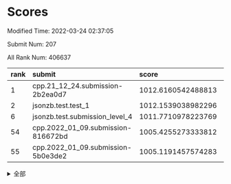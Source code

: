 # Scores

Modified Time: 2022-03-24 02:37:05

Submit Num: 207

All Rank Num: 406637

| rank |               submit               |       score        |       sigma        | pk_num |
| :--- | :--------------------------------- | :----------------- | :----------------- | :----- |
| 1    | cpp.21_12_24.submission-2b2ea0d7   | 1012.6160542488813 | 0.8076859523078055 | 7858   |
| 2    | jsonzb.test.test_1                 | 1012.1539038982296 | 0.8068803618843086 | 7858   |
| 6    | jsonzb.test.submission_level_4     | 1011.7710978223769 | 0.7954334887053074 | 7856   |
| 54   | cpp.2022_01_09.submission-816672bd | 1005.4255273333812 | 0.7385526201599625 | 7859   |
| 55   | cpp.2022_01_09.submission-5b0e3de2 | 1005.1191457574283 | 0.7153995821859681 | 7859   |


<details>
<summary>全部</summary>

| rank |                 submit                 |       score        |       sigma        | pk_num |
| :--- | :------------------------------------- | :----------------- | :----------------- | :----- |
| 1    | cpp.21_12_24.submission-2b2ea0d7       | 1012.6160542488813 | 0.8076859523078055 | 7858   |
| 2    | jsonzb.test.test_1                     | 1012.1539038982296 | 0.8068803618843086 | 7858   |
| 3    | gobigger.level_3.submission_level_3_15 | 1012.133289111367  | 0.7769671260580223 | 7863   |
| 4    | gobigger.level_3.submission_level_3_25 | 1011.9586606364045 | 0.8016037178406086 | 7860   |
| 5    | gobigger.level_3.submission_level_3_21 | 1011.8364298033431 | 0.7675651759145082 | 7855   |
| 6    | jsonzb.test.submission_level_4         | 1011.7710978223769 | 0.7954334887053074 | 7856   |
| 7    | gobigger.level_3.submission_level_3_33 | 1011.5640812890988 | 0.7809406535274528 | 7856   |
| 8    | gobigger.level_3.submission_level_3_38 | 1011.510010555978  | 0.7861537716895471 | 7857   |
| 9    | gobigger.level_3.submission_level_3_28 | 1011.2557194233427 | 0.7558220234979587 | 7858   |
| 10   | gobigger.level_3.submission_level_3_2  | 1011.1215652480516 | 0.7566091759935484 | 7859   |
| 11   | gobigger.level_3.submission_level_3_1  | 1011.0011549205376 | 0.7692875146233238 | 7860   |
| 12   | gobigger.level_3.submission_level_3_22 | 1010.994870835     | 0.7557059161439983 | 7863   |
| 13   | gobigger.level_3.submission_level_3_47 | 1010.9212760600576 | 0.7733297486970228 | 7860   |
| 14   | gobigger.level_3.submission_level_3_0  | 1010.7152035963251 | 0.7856024931111296 | 7861   |
| 15   | gobigger.level_3.submission_level_3_49 | 1010.6802873661043 | 0.7437196817350256 | 7858   |
| 16   | gobigger.level_3.submission_level_3_26 | 1010.484489789795  | 0.7555282126617774 | 7861   |
| 17   | gobigger.level_3.submission_level_3_12 | 1010.3602657922507 | 0.7675515844863882 | 7861   |
| 18   | gobigger.level_3.submission_level_3_35 | 1010.3133168138673 | 0.7560401128468368 | 7860   |
| 19   | gobigger.level_3.submission_level_3_36 | 1010.3083034356204 | 0.7591863494432114 | 7855   |
| 20   | gobigger.level_3.submission_level_3_5  | 1010.1643327490799 | 0.7433067297702172 | 7858   |
| 21   | gobigger.level_3.submission_level_3_14 | 1010.1264717229553 | 0.7619195917734523 | 7855   |
| 22   | gobigger.level_3.submission_level_3_11 | 1010.0901509562793 | 0.7546036320377426 | 7860   |
| 23   | gobigger.level_3.submission_level_3_17 | 1010.0878382466001 | 0.7710303683787633 | 7859   |
| 24   | gobigger.level_3.submission_level_3_19 | 1010.0641923320933 | 0.7518850626871965 | 7857   |
| 25   | gobigger.level_3.submission_level_3_42 | 1009.9525910998325 | 0.7547494409642824 | 7856   |
| 26   | gobigger.level_3.submission_level_3_20 | 1009.9495977629446 | 0.765683272699058  | 7852   |
| 27   | gobigger.level_3.submission_level_3_27 | 1009.8882385399338 | 0.7753904905237758 | 7861   |
| 28   | gobigger.level_3.submission_level_3_13 | 1009.84486101217   | 0.7391550031151302 | 7864   |
| 29   | gobigger.level_3.submission_level_3_34 | 1009.8291838106759 | 0.739115775449538  | 7858   |
| 30   | gobigger.level_3.submission_level_3_41 | 1009.7720216813918 | 0.759728791306279  | 7854   |
| 31   | gobigger.level_3.submission_level_3_24 | 1009.7562570421376 | 0.7532204423305098 | 7855   |
| 32   | gobigger.level_3.submission_level_3_39 | 1009.7344424779835 | 0.7399326187269197 | 7859   |
| 33   | gobigger.level_3.submission_level_3_8  | 1009.6901631704773 | 0.750847741261661  | 7859   |
| 34   | gobigger.level_3.submission_level_3_4  | 1009.6706554622499 | 0.7591183524882271 | 7862   |
| 35   | gobigger.level_3.submission_level_3_23 | 1009.5634394933714 | 0.7406194527664836 | 7858   |
| 36   | gobigger.level_3.submission_level_3_44 | 1009.5321995680199 | 0.7587988796749638 | 7856   |
| 37   | gobigger.level_3.submission_level_3_29 | 1009.450938566514  | 0.7484520572585849 | 7859   |
| 38   | gobigger.level_3.submission_level_3_48 | 1009.3698256714173 | 0.7592579733788454 | 7859   |
| 39   | gobigger.level_3.submission_level_3_45 | 1009.2516733830483 | 0.7465473792125882 | 7853   |
| 40   | gobigger.level_3.submission_level_3_30 | 1009.1624429406612 | 0.750191332351825  | 7856   |
| 41   | gobigger.level_3.submission_level_3_40 | 1009.082847983867  | 0.7371999830047197 | 7859   |
| 42   | gobigger.level_3.submission_level_3_9  | 1008.9848299510373 | 0.750384477796771  | 7861   |
| 43   | gobigger.level_3.submission_level_3_6  | 1008.899813619296  | 0.7550327357626551 | 7859   |
| 44   | gobigger.level_3.submission_level_3_43 | 1008.8981292939858 | 0.7642551408060368 | 7860   |
| 45   | gobigger.level_3.submission_level_3_16 | 1008.8959585015756 | 0.7520565624484876 | 7858   |
| 46   | gobigger.level_3.submission_level_3_46 | 1008.8518527174293 | 0.7490408328696344 | 7856   |
| 47   | gobigger.level_3.submission_level_3_18 | 1008.8138437268963 | 0.7615293975392526 | 7853   |
| 48   | gobigger.level_3.submission_level_3_37 | 1008.7548530907403 | 0.7349421524001256 | 7859   |
| 49   | gobigger.level_3.submission_level_3_7  | 1008.4946371926003 | 0.764814397845704  | 7853   |
| 50   | gobigger.level_3.submission_level_3_3  | 1008.300976066877  | 0.7266101745585639 | 7851   |
| 51   | gobigger.level_3.submission_level_3_32 | 1007.9209824056384 | 0.7316318615485676 | 7857   |
| 52   | gobigger.level_3.submission_level_3_31 | 1007.8392429129935 | 0.7363015327702079 | 7850   |
| 53   | gobigger.level_3.submission_level_3_10 | 1007.8089072721351 | 0.7252491118202804 | 7860   |
| 54   | cpp.2022_01_09.submission-816672bd     | 1005.4255273333812 | 0.7385526201599625 | 7859   |
| 55   | cpp.2022_01_09.submission-5b0e3de2     | 1005.1191457574283 | 0.7153995821859681 | 7859   |
| 56   | gobigger.level_1.submission_level_1_29 | 1004.5827714806603 | 0.7144747665030692 | 7860   |
| 57   | gobigger.level_1.submission_level_1_20 | 1004.5776849821223 | 0.715976513306652  | 7859   |
| 58   | gobigger.level_1.submission_level_1_3  | 1004.5776316943075 | 0.7157705409225703 | 7856   |
| 59   | gobigger.level_1.submission_level_1_11 | 1004.4210270561928 | 0.7085323740744768 | 7858   |
| 60   | gobigger.level_1.submission_level_1_42 | 1004.3316590240295 | 0.7167189907326806 | 7853   |
| 61   | gobigger.level_1.submission_level_1_37 | 1004.1897953450803 | 0.7249979207759024 | 7853   |
| 62   | gobigger.level_1.submission_level_1_49 | 1004.1530694524098 | 0.7135245414372229 | 7858   |
| 63   | gobigger.level_1.submission_level_1_12 | 1004.1307204804782 | 0.7116525637804836 | 7859   |
| 64   | gobigger.level_1.submission_level_1_16 | 1004.1288743102247 | 0.7099438392843281 | 7859   |
| 65   | gobigger.level_1.submission_level_1_47 | 1003.9829760662894 | 0.7333316779153977 | 7851   |
| 66   | gobigger.level_1.submission_level_1_1  | 1003.9785238668189 | 0.7169797473901922 | 7856   |
| 67   | gobigger.level_1.submission_level_1_13 | 1003.7899371025287 | 0.7236434837300187 | 7860   |
| 68   | gobigger.level_1.submission_level_1_31 | 1003.785962780591  | 0.708328474637147  | 7860   |
| 69   | gobigger.level_1.submission_level_1_40 | 1003.7829199564356 | 0.7152620943517302 | 7858   |
| 70   | gobigger.level_1.submission_level_1_24 | 1003.7341225657277 | 0.7229538094876953 | 7856   |
| 71   | gobigger.level_1.submission_level_1_48 | 1003.7180001015887 | 0.7150593031808418 | 7859   |
| 72   | gobigger.level_1.submission_level_1_34 | 1003.65297457078   | 0.7122857677094672 | 7864   |
| 73   | gobigger.level_1.submission_level_1_14 | 1003.556691970895  | 0.7277665552471648 | 7859   |
| 74   | gobigger.level_1.submission_level_1_10 | 1003.5558725238146 | 0.7128959484791291 | 7862   |
| 75   | gobigger.level_1.submission_level_1_22 | 1003.5475262144829 | 0.7177114140145763 | 7854   |
| 76   | gobigger.level_1.submission_level_1_30 | 1003.5040039967718 | 0.7066180775503474 | 7858   |
| 77   | gobigger.level_1.submission_level_1_4  | 1003.5010876441842 | 0.7314119510417263 | 7859   |
| 78   | gobigger.level_1.submission_level_1_46 | 1003.4420741263591 | 0.7046466457783086 | 7855   |
| 79   | gobigger.level_1.submission_level_1_5  | 1003.3777756195582 | 0.7270499459907408 | 7853   |
| 80   | gobigger.level_1.submission_level_1_44 | 1003.3320297504138 | 0.7163393368484025 | 7856   |
| 81   | gobigger.level_1.submission_level_1_18 | 1003.3160508917874 | 0.7086043117391387 | 7855   |
| 82   | gobigger.level_1.submission_level_1_41 | 1003.3070670722848 | 0.7018149294722007 | 7858   |
| 83   | gobigger.level_1.submission_level_1_0  | 1003.2579668059977 | 0.7119124421998383 | 7856   |
| 84   | gobigger.level_1.submission_level_1_19 | 1003.2509894980008 | 0.7141505618060714 | 7857   |
| 85   | gobigger.level_1.submission_level_1_35 | 1003.0763426209683 | 0.7047657813453956 | 7858   |
| 86   | gobigger.level_1.submission_level_1_33 | 1003.0734853137795 | 0.7061347160421226 | 7858   |
| 87   | gobigger.level_1.submission_level_1_6  | 1003.0397494269215 | 0.7120094839269536 | 7858   |
| 88   | gobigger.level_1.submission_level_1_43 | 1003.0026829470502 | 0.7209734750741498 | 7858   |
| 89   | gobigger.level_1.submission_level_1_8  | 1002.8779002306832 | 0.7196255899226848 | 7857   |
| 90   | gobigger.level_1.submission_level_1_21 | 1002.8199481193202 | 0.7171387401244    | 7859   |
| 91   | gobigger.level_1.submission_level_1_9  | 1002.7871685680597 | 0.708712101566225  | 7855   |
| 92   | gobigger.level_1.submission_level_1_32 | 1002.7324029475743 | 0.7141200297059533 | 7862   |
| 93   | gobigger.level_1.submission_level_1_2  | 1002.7113968638123 | 0.7153560065766481 | 7857   |
| 94   | gobigger.level_1.submission_level_1_38 | 1002.6207155807178 | 0.7210766282464468 | 7861   |
| 95   | gobigger.level_1.submission_level_1_17 | 1002.5234553353683 | 0.7042186197119958 | 7854   |
| 96   | gobigger.level_1.submission_level_1_23 | 1002.5146480867463 | 0.7191347558466574 | 7850   |
| 97   | gobigger.level_1.submission_level_1_26 | 1002.4448024318317 | 0.7118781584549528 | 7856   |
| 98   | gobigger.level_1.submission_level_1_45 | 1002.4002480611209 | 0.7199394926826441 | 7855   |
| 99   | gobigger.level_1.submission_level_1_15 | 1002.3458216338811 | 0.7246543525962369 | 7851   |
| 100  | gobigger.level_1.submission_level_1_27 | 1002.2435179942273 | 0.7248226818871708 | 7861   |
| 101  | gobigger.level_1.submission_level_1_39 | 1002.2025845640778 | 0.7225207645676268 | 7851   |
| 102  | gobigger.level_1.submission_level_1_36 | 1002.1541484640805 | 0.715309797383521  | 7856   |
| 103  | gobigger.level_1.submission_level_1_7  | 1002.1191316692449 | 0.7197405836159686 | 7856   |
| 104  | gobigger.level_1.submission_level_1_28 | 1002.0127861449018 | 0.7011582750083112 | 7860   |
| 105  | gobigger.level_1.submission_level_1_25 | 1001.7525140419315 | 0.7130070749785037 | 7858   |
| 106  | gobigger.random.submission_random_33   | 998.7577553240471  | 0.7036754482086538 | 7856   |
| 107  | gobigger.random.submission_random_0    | 997.0754124266308  | 0.7074192962531549 | 7855   |
| 108  | gobigger.random.submission_random_35   | 996.9592377541113  | 0.7079714614034402 | 7857   |
| 109  | gobigger.random.submission_random_37   | 996.6948385644494  | 0.6984226895106947 | 7858   |
| 110  | gobigger.random.submission_random_32   | 996.684279779476   | 0.7113956649420081 | 7860   |
| 111  | gobigger.random.submission_random_20   | 996.6188064096667  | 0.7103067586056788 | 7862   |
| 112  | gobigger.random.submission_random_28   | 996.5451896274715  | 0.7063107344112012 | 7858   |
| 113  | gobigger.random.submission_random_14   | 996.4738146880813  | 0.7321370489703648 | 7865   |
| 114  | gobigger.random.submission_random_18   | 996.3280685345898  | 0.704653816443381  | 7854   |
| 115  | gobigger.random.submission_random_23   | 996.3028907776517  | 0.6990709669033952 | 7858   |
| 116  | gobigger.random.submission_random_19   | 996.2093877851406  | 0.7126785055158156 | 7855   |
| 117  | gobigger.random.submission_random_21   | 996.1862242280417  | 0.7143191536318342 | 7854   |
| 118  | gobigger.random.submission_random_9    | 996.1820355276186  | 0.7062916284604395 | 7856   |
| 119  | gobigger.random.submission_random_5    | 996.1564939064433  | 0.7152541478481245 | 7862   |
| 120  | gobigger.random.submission_random_29   | 996.13828392092    | 0.7090721761306771 | 7851   |
| 121  | gobigger.random.submission_random_44   | 996.1199274837589  | 0.7141242464497022 | 7860   |
| 122  | gobigger.random.submission_random_6    | 996.1014064780685  | 0.720505355751972  | 7859   |
| 123  | gobigger.random.submission_random_11   | 996.086827320191   | 0.7179391627582753 | 7858   |
| 124  | gobigger.random.submission_random_49   | 996.0388526421455  | 0.7034629996443355 | 7857   |
| 125  | gobigger.random.submission_random_47   | 996.0267279949674  | 0.7225063935426727 | 7859   |
| 126  | gobigger.random.submission_random_34   | 995.9984790717576  | 0.7190822966475723 | 7857   |
| 127  | gobigger.random.submission_random_26   | 995.9857722316226  | 0.7054633696280808 | 7854   |
| 128  | gobigger.random.submission_random_42   | 995.964075108676   | 0.7195941542090296 | 7858   |
| 129  | gobigger.random.submission_random_43   | 995.8989103787796  | 0.7126981617731355 | 7861   |
| 130  | gobigger.random.submission_random_27   | 995.8786761540107  | 0.7095699795592922 | 7859   |
| 131  | gobigger.random.submission_random_45   | 995.8507517094197  | 0.7077211391840901 | 7860   |
| 132  | gobigger.random.submission_random_2    | 995.8317324589797  | 0.7054307077748132 | 7854   |
| 133  | gobigger.random.submission_random_40   | 995.8000846990532  | 0.7116329544596602 | 7857   |
| 134  | gobigger.random.submission_random_46   | 995.7929284704757  | 0.7165593565233422 | 7860   |
| 135  | gobigger.random.submission_random_39   | 995.786901703562   | 0.7317663785073232 | 7856   |
| 136  | gobigger.random.submission_random_24   | 995.7621211794115  | 0.7062494228101391 | 7861   |
| 137  | gobigger.random.submission_random_1    | 995.7486196608301  | 0.7081429314691091 | 7857   |
| 138  | gobigger.random.submission_random_31   | 995.743134807179   | 0.7121094783570217 | 7856   |
| 139  | gobigger.random.submission_random_3    | 995.728740311577   | 0.7230295321202819 | 7858   |
| 140  | gobigger.random.submission_random_8    | 995.7231575426371  | 0.7171752502731803 | 7853   |
| 141  | gobigger.random.submission_random_13   | 995.7134324407592  | 0.7217534775619012 | 7861   |
| 142  | gobigger.random.submission_random_4    | 995.5952255984131  | 0.7139310885463954 | 7859   |
| 143  | gobigger.random.submission_random_12   | 995.5017135066145  | 0.7213008382159339 | 7857   |
| 144  | gobigger.random.submission_random_38   | 995.4913034543032  | 0.7126847246628416 | 7857   |
| 145  | gobigger.random.submission_random_25   | 995.4415558279971  | 0.7208978018509016 | 7857   |
| 146  | gobigger.random.submission_random_15   | 995.4323455501955  | 0.7162267255217314 | 7856   |
| 147  | gobigger.random.submission_random_30   | 995.3520542539035  | 0.7081869499530067 | 7855   |
| 148  | gobigger.random.submission_random_16   | 995.3188259672164  | 0.7224167280285544 | 7855   |
| 149  | gobigger.random.submission_random_48   | 995.163751900547   | 0.7205005350329644 | 7857   |
| 150  | gobigger.random.submission_random_41   | 995.1618174925362  | 0.717807532015865  | 7859   |
| 151  | gobigger.random.submission_random_17   | 995.1496508817052  | 0.7023111258932442 | 7854   |
| 152  | gobigger.random.submission_random_10   | 995.1470347932844  | 0.7171805126252598 | 7856   |
| 153  | gobigger.random.submission_random_7    | 994.8671372253622  | 0.7159050196352951 | 7855   |
| 154  | gobigger.random.submission_random_22   | 994.8490842921284  | 0.7234349762543603 | 7859   |
| 155  | gobigger.random.submission_random_36   | 994.7927777354423  | 0.7199638927223081 | 7860   |
| 156  | gobigger.level_2.submission_level_2_19 | 994.074160500612   | 0.7230847429795454 | 7854   |
| 157  | gobigger.level_2.submission_level_2_44 | 994.0345817509588  | 0.7415586551046793 | 7856   |
| 158  | gobigger.level_2.submission_level_2_6  | 993.7834502981265  | 0.7253405327875493 | 7856   |
| 159  | gobigger.level_2.submission_level_2_48 | 993.3458012104027  | 0.7174583659095808 | 7856   |
| 160  | gobigger.level_2.submission_level_2_27 | 993.3299834253556  | 0.7289037644070737 | 7855   |
| 161  | gobigger.level_2.submission_level_2_11 | 993.132921387205   | 0.7313038582963767 | 7858   |
| 162  | gobigger.level_2.submission_level_2_13 | 993.1089917811536  | 0.7192092665585005 | 7864   |
| 163  | gobigger.level_2.submission_level_2_49 | 993.0960439913953  | 0.7473382768408469 | 7856   |
| 164  | gobigger.level_2.submission_level_2_36 | 993.0513110604835  | 0.7354942692513036 | 7860   |
| 165  | gobigger.level_2.submission_level_2_3  | 993.0361730841623  | 0.7292644549986126 | 7861   |
| 166  | gobigger.level_2.submission_level_2_47 | 993.0084180272505  | 0.7395913792984184 | 7860   |
| 167  | gobigger.level_2.submission_level_2_0  | 992.9190771448724  | 0.7575407834334222 | 7860   |
| 168  | gobigger.level_2.submission_level_2_7  | 992.8798185260843  | 0.7471578272264504 | 7856   |
| 169  | gobigger.level_2.submission_level_2_2  | 992.862775456991   | 0.7165504330147158 | 7852   |
| 170  | gobigger.level_2.submission_level_2_32 | 992.8387484731345  | 0.7351403469563701 | 7856   |
| 171  | gobigger.level_2.submission_level_2_22 | 992.8161833556679  | 0.7394676580310349 | 7859   |
| 172  | gobigger.level_2.submission_level_2_23 | 992.7831023628063  | 0.7272920304418723 | 7854   |
| 173  | gobigger.level_2.submission_level_2_33 | 992.6093506106855  | 0.7282159121747716 | 7858   |
| 174  | gobigger.level_2.submission_level_2_26 | 992.4994088276411  | 0.7420185173119676 | 7857   |
| 175  | gobigger.level_2.submission_level_2_16 | 992.4962645336402  | 0.7446024978792097 | 7862   |
| 176  | gobigger.level_2.submission_level_2_18 | 992.4688245600602  | 0.7353865410860578 | 7858   |
| 177  | gobigger.level_2.submission_level_2_21 | 992.4328805206701  | 0.7320040020497491 | 7853   |
| 178  | gobigger.level_2.submission_level_2_38 | 992.4277707190678  | 0.7246763223263978 | 7858   |
| 179  | gobigger.level_2.submission_level_2_14 | 992.4097763722013  | 0.7351504959137879 | 7857   |
| 180  | gobigger.level_2.submission_level_2_9  | 992.4070424623991  | 0.7478657672834917 | 7853   |
| 181  | gobigger.level_2.submission_level_2_29 | 992.3992416035754  | 0.7357116317784583 | 7861   |
| 182  | gobigger.level_2.submission_level_2_34 | 992.3879965617101  | 0.7226077445003668 | 7859   |
| 183  | gobigger.level_2.submission_level_2_40 | 992.3478107419651  | 0.7432100264626046 | 7863   |
| 184  | gobigger.level_2.submission_level_2_45 | 992.3456280703349  | 0.7625266892494591 | 7858   |
| 185  | gobigger.level_2.submission_level_2_25 | 992.3440765477043  | 0.7265356701966096 | 7863   |
| 186  | gobigger.level_2.submission_level_2_24 | 992.3120323288734  | 0.7425258222126652 | 7858   |
| 187  | gobigger.level_2.submission_level_2_4  | 992.2286799533501  | 0.7427723835042026 | 7861   |
| 188  | gobigger.level_2.submission_level_2_1  | 992.2060870000408  | 0.7406592573430175 | 7860   |
| 189  | gobigger.level_2.submission_level_2_8  | 992.1943758463767  | 0.7423170062824589 | 7861   |
| 190  | gobigger.level_2.submission_level_2_5  | 992.0006799419459  | 0.7444556185199971 | 7858   |
| 191  | gobigger.level_2.submission_level_2_42 | 991.9590057360135  | 0.7434132661101188 | 7863   |
| 192  | gobigger.level_2.submission_level_2_20 | 991.8593770539325  | 0.7441399621412564 | 7857   |
| 193  | gobigger.level_2.submission_level_2_15 | 991.8180819859945  | 0.7402561961613946 | 7860   |
| 194  | gobigger.level_2.submission_level_2_35 | 991.7717810873879  | 0.7544524945976269 | 7856   |
| 195  | gobigger.level_2.submission_level_2_17 | 991.7306213485755  | 0.7404368059979564 | 7864   |
| 196  | gobigger.level_2.submission_level_2_31 | 991.7034880480696  | 0.7320674643025185 | 7854   |
| 197  | gobigger.level_2.submission_level_2_41 | 991.6982532657343  | 0.7444803221192015 | 7854   |
| 198  | gobigger.level_2.submission_level_2_46 | 991.6955209132677  | 0.7384105567604375 | 7864   |
| 199  | gobigger.level_2.submission_level_2_30 | 991.4100072726274  | 0.7589632144198163 | 7856   |
| 200  | gobigger.level_2.submission_level_2_39 | 991.0679014158783  | 0.7589134198577452 | 7860   |
| 201  | gobigger.level_2.submission_level_2_10 | 991.0541941858319  | 0.7653585315321811 | 7861   |
| 202  | gobigger.level_2.submission_level_2_37 | 990.8267087231699  | 0.7621006605663521 | 7859   |
| 203  | gobigger.level_2.submission_level_2_43 | 990.7746022188734  | 0.7466529009840392 | 7861   |
| 204  | gobigger.level_2.submission_level_2_28 | 990.4547992425902  | 0.770673936589138  | 7861   |
| 205  | gobigger.level_2.submission_level_2_12 | 990.1922058519401  | 0.7390763840785348 | 7861   |
| 206  | gobigger.none.submission_none_0        | 978.5801523466567  | 1.2890115653932137 | 7864   |
| 207  | gobigger.none.submission_none_1        | 977.4203755641195  | 1.394711866044305  | 7858   |

</details>